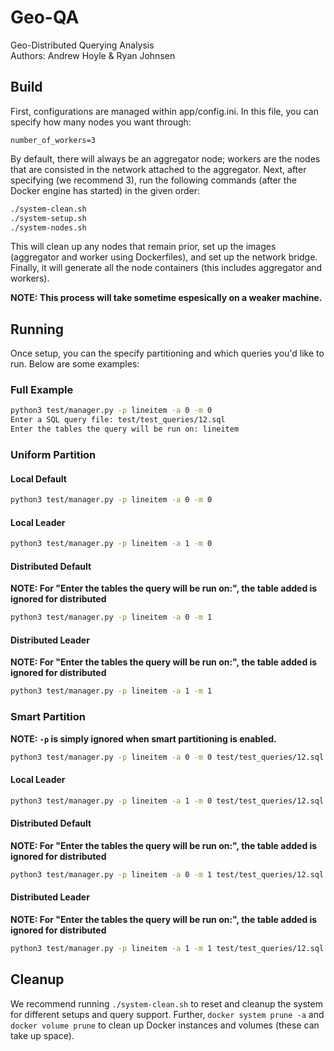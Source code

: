 # Geo-QA
Geo-Distributed Querying Analysis \
Authors: Andrew Hoyle & Ryan Johnsen

## Build
First, configurations are managed within app/config.ini. In this file, you can specify how many nodes you want through:
```
number_of_workers=3
```
By default, there will always be an aggregator node; workers are the nodes that are consisted in the network attached to the aggregator. 
Next, after specifying (we recommend 3), run the following commands (after the Docker engine has started) in the given order:

```bash
./system-clean.sh
./system-setup.sh
./system-nodes.sh
```
This will clean up any nodes that remain prior, set up the images (aggregator and worker using Dockerfiles), and set up the network bridge.
Finally, it will generate all the node containers (this includes aggregator and workers). 

<b> NOTE: This process will take sometime espesically on a weaker machine. </b> 

## Running
Once setup, you can the specify partitioning and which queries you'd like to run. 
Below are some examples:

### Full Example
```bash
python3 test/manager.py -p lineitem -a 0 -m 0
Enter a SQL query file: test/test_queries/12.sql
Enter the tables the query will be run on: lineitem
```

### Uniform Partition

#### Local Default
```bash
python3 test/manager.py -p lineitem -a 0 -m 0
```

#### Local Leader
```bash
python3 test/manager.py -p lineitem -a 1 -m 0
```

#### Distributed Default
<b> NOTE: For "Enter the tables the query will be run on:", the table added is ignored for distributed </b>

```bash
python3 test/manager.py -p lineitem -a 0 -m 1
```

#### Distributed Leader
<b> NOTE: For "Enter the tables the query will be run on:", the table added is ignored for distributed </b>

```bash
python3 test/manager.py -p lineitem -a 1 -m 1
```

### Smart Partition
<b> NOTE: `-p` is simply ignored when smart partitioning is enabled. </b>

```bash
python3 test/manager.py -p lineitem -a 0 -m 0 test/test_queries/12.sql 
```

#### Local Leader
```bash
python3 test/manager.py -p lineitem -a 1 -m 0 test/test_queries/12.sql 
```

#### Distributed Default
<b> NOTE: For "Enter the tables the query will be run on:", the table added is ignored for distributed </b>

```bash
python3 test/manager.py -p lineitem -a 0 -m 1 test/test_queries/12.sql 
```

#### Distributed Leader
<b> NOTE: For "Enter the tables the query will be run on:", the table added is ignored for distributed </b>

```bash
python3 test/manager.py -p lineitem -a 1 -m 1 test/test_queries/12.sql 
```

## Cleanup
We recommend running `./system-clean.sh` to reset and cleanup the system for different setups and query support. Further, `docker system prune -a` and `docker volume prune` to clean up Docker instances and volumes (these can take up space).

